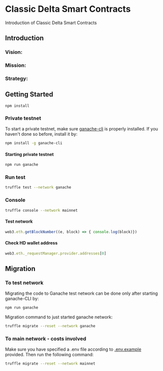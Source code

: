 # Classic Delta Smart Contracts

Introduction of Classic Delta Smart Contracts

## Introduction
### Vision: 
 
### Mission:

### Strategy: 
 
## Getting Started
```
npm install
```

### Private testnet
To start a private testnet, make sure [ganache-cli](https://github.com/trufflesuite/ganache-cli) is properly installed.
If you haven't done so before, install it by:
```bash
npm install -g ganache-cli
```

#### Starting private testnet
```bash
npm run ganache
```

### Run test
```bash
truffle test --network ganache
```

### Console
```bash
truffle console --network mainnet
```

#### Test network
```javascript
web3.eth.getBlockNumber((e, block) => { console.log(block)})
```

#### Check HD wallet address
```javascript
web3.eth._requestManager.provider.addresses[0]
```

## Migration

### To test network
Migrating the code to Ganache test network can be done only after starting ganache-CLI by:
```bash
npm run ganache
```

Migration command to just started ganache network:
```bash
truffle migrate --reset --network ganache
```

### To main network - costs involved
Make sure you have specified a .env file according to [.env.example](https://github.com/ClassicDelta/Smart-Contracts/blob/master/.env.example) provided.
Then run the following command:
```bash
truffle migrate --reset --network mainnet
```